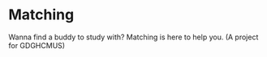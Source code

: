 # Matching
Wanna find a buddy to study with? Matching is here to help you. (A project for GDGHCMUS)
